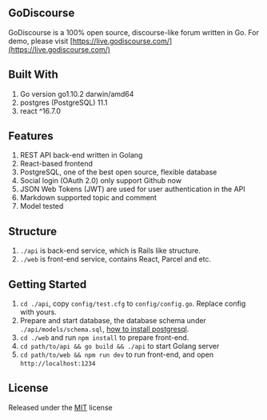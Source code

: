 ## GoDiscourse
GoDiscourse is a 100% open source, discourse-like forum written in Go. For demo, please visit [https://live.godiscourse.com/](https://live.godiscourse.com/)

## Built With
1. Go version go1.10.2 darwin/amd64
2. postgres (PostgreSQL) 11.1
3. react ^16.7.0

## Features
1. REST API back-end written in Golang
2. React-based frontend
3. PostgreSQL, one of the best open source, flexible database 
4. Social login (OAuth 2.0) only support Github now
5. JSON Web Tokens (JWT) are used for user authentication in the API
6. Markdown supported topic and comment
7. Model tested

## Structure
1. `./api` is back-end service, which is Rails like structure.
2. `./web` is front-end service, contains React, Parcel and etc.

## Getting Started
1. `cd ./api`, copy `config/test.cfg` to `config/config.go`. Replace config with yours.
2. Prepare and start database, the database schema under `./api/models/schema.sql`, [how to install postgresql](https://www.digitalocean.com/community/tutorials/how-to-install-and-use-postgresql-on-ubuntu-18-04).
3. `cd ./web` and run `npm install` to prepare front-end.
4. `cd path/to/api && go build && ./api` to start Golang server
5. `cd path/to/web && npm run dev` to run front-end, and open `http://localhost:1234`

## License
Released under the [MIT](https://opensource.org/licenses/MIT) license
